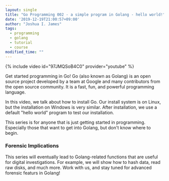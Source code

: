 ```yaml
---
layout: single
title: "Go Programming 002 - a simple program in Golang - hello world!"
date: '2019-12-19T21:00:57+09:00'
author: "Joshua I. James"
tags:
  - programming
  - golang
  - tutorial
  - course
modified_time: ""
---
```


{% include video id="97JMQSoB4C0" provider="youtube" %}

Get started programming in Go! Go (also known as Golang) is an open source project developed by a team at Google and many contributors from the open source community. It is a fast, fun, and powerful programming language.

In this video, we talk about how to install Go. Our install system is on Linux, but the installation on Windows is very similar. After installation, we use a default "hello world" program to test our installation.

This series is for anyone that is just getting started in programming. Especially those that want to get into Golang, but don't know where to begin.

### Forensic Implications

This series will eventually lead to Golang-related functions that are useful for digital investigations. For example, we will show how to hash data, read raw disks, and much more. Work with us, and stay tuned for advanced forensic featurs in Golang!
